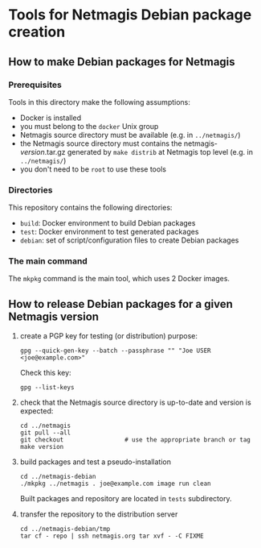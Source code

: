 Tools for Netmagis Debian package creation
==========================================

How to make Debian packages for Netmagis
----------------------------------------

### Prerequisites

Tools in this directory make the following assumptions:

  - Docker is installed
  - you must belong to the `docker` Unix group
  - Netmagis source directory must be available (e.g. in `../netmagis/`)
  - the Netmagis source directory must contains the netmagis-_version_.tar.gz
    generated by `make distrib` at Netmagis top level (e.g. in `../netmagis/`)
  - you don't need to be `root` to use these tools

### Directories

This repository contains the following directories:

  - `build`: Docker environment to build Debian packages
  - `test`: Docker environment to test generated packages
  - `debian`: set of script/configuration files to create Debian packages

### The main command

The `mkpkg` command is the main tool, which uses 2 Docker images.


How to release Debian packages for a given Netmagis version
-----------------------------------------------------------

1. create a PGP key for testing (or distribution) purpose:

    ```
    gpg --quick-gen-key --batch --passphrase "" "Joe USER <joe@example.com>"
    ```

    Check this key:

    ```
    gpg --list-keys
    ```

2. check that the Netmagis source directory is up-to-date and version
    is expected:

    ```
    cd ../netmagis
    git pull --all
    git checkout                 # use the appropriate branch or tag
    make version
    ```

3. build packages and test a pseudo-installation

    ```
    cd ../netmagis-debian
    ./mkpkg ../netmagis . joe@example.com image run clean
    ```

    Built packages and repository are located in `tests` subdirectory.

4. transfer the repository to the distribution server

    ```
    cd ../netmagis-debian/tmp
    tar cf - repo | ssh netmagis.org tar xvf - -C FIXME
    ```
